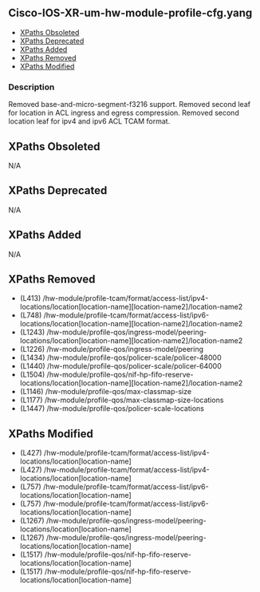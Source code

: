 ## Cisco-IOS-XR-um-hw-module-profile-cfg.yang

- [XPaths Obsoleted](#xpaths-obsoleted)
- [XPaths Deprecated](#xpaths-deprecated)
- [XPaths Added](#xpaths-added)
- [XPaths Removed](#xpaths-removed)
- [XPaths Modified](#xpaths-modified)

### Description

Removed base-and-micro-segment-f3216 support. Removed second leaf for location in ACL ingress and egress compression. Removed second location leaf for ipv4 and ipv6 ACL TCAM format.

## XPaths Obsoleted

N/A

## XPaths Deprecated

N/A

## XPaths Added

N/A

## XPaths Removed

- (L413)	/hw-module/profile-tcam/format/access-list/ipv4-locations/location[location-name][location-name2]/location-name2
- (L748)	/hw-module/profile-tcam/format/access-list/ipv6-locations/location[location-name][location-name2]/location-name2
- (L1243)	/hw-module/profile-qos/ingress-model/peering-locations/location[location-name][location-name2]/location-name2
- (L1226)	/hw-module/profile-qos/ingress-model/peering
- (L1434)	/hw-module/profile-qos/policer-scale/policer-48000
- (L1440)	/hw-module/profile-qos/policer-scale/policer-64000
- (L1504)	/hw-module/profile-qos/nif-hp-fifo-reserve-locations/location[location-name][location-name2]/location-name2
- (L1146)	/hw-module/profile-qos/max-classmap-size
- (L1177)	/hw-module/profile-qos/max-classmap-size-locations
- (L1447)	/hw-module/profile-qos/policer-scale-locations

## XPaths Modified

- (L427)	/hw-module/profile-tcam/format/access-list/ipv4-locations/location[location-name]
- (L427)	/hw-module/profile-tcam/format/access-list/ipv4-locations/location[location-name]
- (L757)	/hw-module/profile-tcam/format/access-list/ipv6-locations/location[location-name]
- (L757)	/hw-module/profile-tcam/format/access-list/ipv6-locations/location[location-name]
- (L1267)	/hw-module/profile-qos/ingress-model/peering-locations/location[location-name]
- (L1267)	/hw-module/profile-qos/ingress-model/peering-locations/location[location-name]
- (L1517)	/hw-module/profile-qos/nif-hp-fifo-reserve-locations/location[location-name]
- (L1517)	/hw-module/profile-qos/nif-hp-fifo-reserve-locations/location[location-name]

